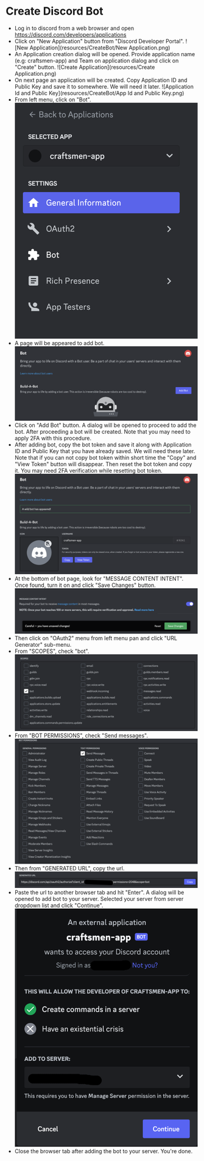 # Create Discord Bot
* Log in to discord from a web browser and open https://discord.com/developers/applications
* Click on "New Application" button from "Discord Developer Portal". ![New Application](resources/CreateBot/New Application.png)
* An Application creation dialog will be opened. Provide application name (e.g: craftsmen-app) and Team on application dialog and click on "Create" button. ![Create Application](resources/Create Application.png)
* On next page an application will be created. Copy Application ID and Public Key and save it to somewhere. We will need it later. ![Application Id and Public Key](resources/CreateBot/App Id and Public Key.png)
* From left menu, click on "Bot". ![Bot Menu](resources/CreateBot/Bot%20Menu.png)
* A page will be appeared to add bot. ![Add bot](resources/CreateBot/Add%20Bot.png) 
* Click on "Add Bot" button. A dialog will be opened to proceed to add the bot. After proceeding a bot will be created. Note that you may need to apply 2FA with this procedure.
* After adding bot, copy the bot token and save it along with Application ID and Public Key that you have already saved. We will need these later. 
Note that if you can not copy bot token within short time the "Copy" and "View Token" button will disappear. Then reset the bot token and copy it. You may need 2FA verification while resetting bot token.  ![Copy Token](resources/CreateBot/Copy%20Token.png)
* At the bottom of bot page, look for "MESSAGE CONTENT INTENT". Once found, turn it on and click "Save Changes" button. ![Message Content Intent](resources/CreateBot/Message%20Content%20Intent.png)
* Then click on "OAuth2" menu from left menu pan and click "URL Generator" sub-menu.
* From "SCOPES", check "bot". ![Application Scopes](resources/CreateBot/Scopes.png)
* From "BOT PERMISSIONS", check "Send messages". ![Application Bot Permissions](resources/CreateBot/Bot%20Permissions.png)
* Then from "GENERATED URL", copy the url. ![Generated Url](resources/CreateBot/Generated%20URL.png)
* Paste the url to another browser tab and hit "Enter". A dialog will be opened to add bot to your server. Selected your server from server dropdown list and click "Continue". ![Add Bot to Server](resources/CreateBot/Add%20Bot%20to%20Server.png)
* Close the browser tab after adding the bot to your server. You're done.
